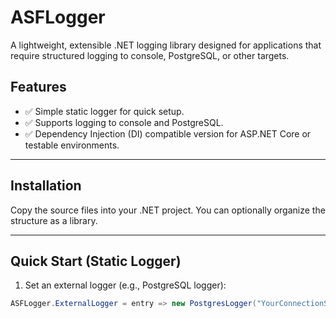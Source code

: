 # ASFLogger

A lightweight, extensible .NET logging library designed for applications that require structured logging to console, PostgreSQL, or other targets.

## Features

- ✅ Simple static logger for quick setup.
- ✅ Supports logging to console and PostgreSQL.
- ✅ Dependency Injection (DI) compatible version for ASP.NET Core or testable environments.

---

## Installation

Copy the source files into your .NET project. You can optionally organize the structure as a library.

---

## Quick Start (Static Logger)

1. Set an external logger (e.g., PostgreSQL logger):

```csharp
ASFLogger.ExternalLogger = entry => new PostgresLogger("YourConnectionString").Write(entry);

